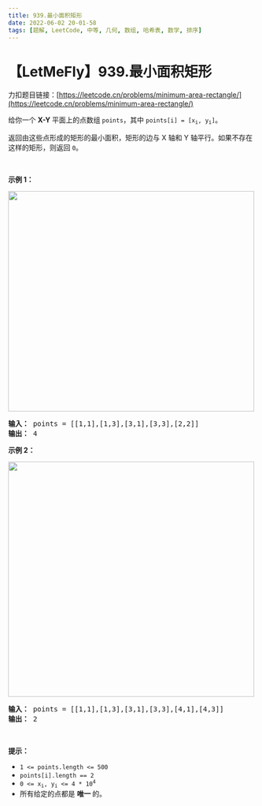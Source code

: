 ```yaml
---
title: 939.最小面积矩形
date: 2022-06-02 20-01-58
tags: [题解, LeetCode, 中等, 几何, 数组, 哈希表, 数学, 排序]
---
```


# 【LetMeFly】939.最小面积矩形

力扣题目链接：[https://leetcode.cn/problems/minimum-area-rectangle/](https://leetcode.cn/problems/minimum-area-rectangle/)

<p>给你一个&nbsp;<strong>X-Y&nbsp;</strong>平面上的点数组 <code>points</code>，其中 <code>points[i] = [x<sub>i</sub>, y<sub>i</sub>]</code>。</p>

<p>返回由这些点形成的矩形的最小面积，矩形的边与 X 轴和 Y 轴平行。如果不存在这样的矩形，则返回 <code>0</code>。</p>

<p>&nbsp;</p>

<p><strong class="example">示例 1：</strong></p>
<img alt="" src="https://assets.leetcode.com/uploads/2021/08/03/rec1.JPG" style="width: 500px; height: 447px;" />
<pre>
<strong>输入：</strong> points = [[1,1],[1,3],[3,1],[3,3],[2,2]]
<strong>输出：</strong> 4
</pre>

<p><strong class="example">示例 2：</strong></p>
<img alt="" src="https://assets.leetcode.com/uploads/2021/08/03/rec2.JPG" style="width: 500px; height: 477px;" />
<pre>
<strong>输入：</strong> points = [[1,1],[1,3],[3,1],[3,3],[4,1],[4,3]]
<strong>输出：</strong> 2
</pre>

<p>&nbsp;</p>

<p><strong>提示：</strong></p>

<ul>
	<li><code>1 &lt;= points.length &lt;= 500</code></li>
	<li><code>points[i].length == 2</code></li>
	<li><code>0 &lt;= x<sub>i</sub>, y<sub>i</sub> &lt;= 4 * 10<sup>4</sup></code></li>
	<li>所有给定的点都是&nbsp;<strong>唯一&nbsp;</strong>的。</li>
</ul>


    